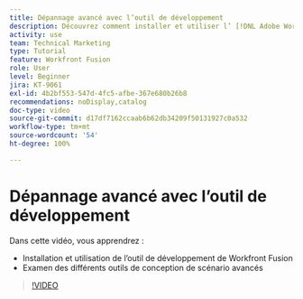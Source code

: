 ```yaml
---
title: Dépannage avancé avec l’outil de développement
description: Découvrez comment installer et utiliser l’ [!DNL Adobe Workfront Fusion dev tool], puis passez en revue les différents outils de conception de scénario avancés qu’il contient.
activity: use
team: Technical Marketing
type: Tutorial
feature: Workfront Fusion
role: User
level: Beginner
jira: KT-9061
exl-id: 4b2bf553-547d-4fc5-afbe-367e680b26b8
recommendations: noDisplay,catalog
doc-type: video
source-git-commit: d17df7162ccaab6b62db34209f50131927c0a532
workflow-type: tm+mt
source-wordcount: '54'
ht-degree: 100%

---
```


# Dépannage avancé avec l’outil de développement

Dans cette vidéo, vous apprendrez :

* Installation et utilisation de l’outil de développement de Workfront Fusion
* Examen des différents outils de conception de scénario avancés

>[!VIDEO](https://video.tv.adobe.com/v/335302/?quality=12&learn=on&enablevpops)
